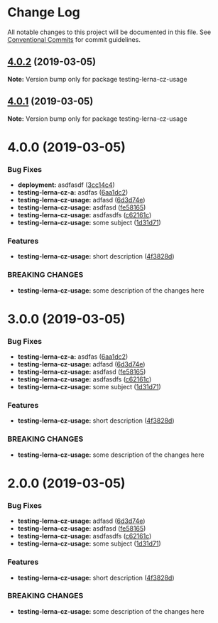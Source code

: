 # Change Log

All notable changes to this project will be documented in this file.
See [Conventional Commits](https://conventionalcommits.org) for commit guidelines.

## [4.0.2](https://github.com/harrysolovay/testing-lerna-cz/compare/testing-lerna-cz-usage@4.0.1...testing-lerna-cz-usage@4.0.2) (2019-03-05)

**Note:** Version bump only for package testing-lerna-cz-usage





## [4.0.1](https://github.com/harrysolovay/testing-lerna-cz/compare/testing-lerna-cz-usage@4.0.0...testing-lerna-cz-usage@4.0.1) (2019-03-05)

**Note:** Version bump only for package testing-lerna-cz-usage





# 4.0.0 (2019-03-05)


### Bug Fixes

* **deployment:** asdfasdf ([3cc14c4](https://github.com/harrysolovay/testing-lerna-cz/commit/3cc14c4))
* **testing-lerna-cz-a:** asdfas ([6aa1dc2](https://github.com/harrysolovay/testing-lerna-cz/commit/6aa1dc2))
* **testing-lerna-cz-usage:** adfasd ([6d3d74e](https://github.com/harrysolovay/testing-lerna-cz/commit/6d3d74e))
* **testing-lerna-cz-usage:** asdfasd ([fe58165](https://github.com/harrysolovay/testing-lerna-cz/commit/fe58165))
* **testing-lerna-cz-usage:** asdfasdfs ([c62161c](https://github.com/harrysolovay/testing-lerna-cz/commit/c62161c))
* **testing-lerna-cz-usage:** some subject ([1d31d71](https://github.com/harrysolovay/testing-lerna-cz/commit/1d31d71))


### Features

* **testing-lerna-cz-usage:** short description ([4f3828d](https://github.com/harrysolovay/testing-lerna-cz/commit/4f3828d))


### BREAKING CHANGES

* **testing-lerna-cz-usage:** some description of the changes here





# 3.0.0 (2019-03-05)


### Bug Fixes

* **testing-lerna-cz-a:** asdfas ([6aa1dc2](https://github.com/harrysolovay/testing-lerna-cz/commit/6aa1dc2))
* **testing-lerna-cz-usage:** adfasd ([6d3d74e](https://github.com/harrysolovay/testing-lerna-cz/commit/6d3d74e))
* **testing-lerna-cz-usage:** asdfasd ([fe58165](https://github.com/harrysolovay/testing-lerna-cz/commit/fe58165))
* **testing-lerna-cz-usage:** asdfasdfs ([c62161c](https://github.com/harrysolovay/testing-lerna-cz/commit/c62161c))
* **testing-lerna-cz-usage:** some subject ([1d31d71](https://github.com/harrysolovay/testing-lerna-cz/commit/1d31d71))


### Features

* **testing-lerna-cz-usage:** short description ([4f3828d](https://github.com/harrysolovay/testing-lerna-cz/commit/4f3828d))


### BREAKING CHANGES

* **testing-lerna-cz-usage:** some description of the changes here





# 2.0.0 (2019-03-05)


### Bug Fixes

* **testing-lerna-cz-usage:** adfasd ([6d3d74e](https://github.com/harrysolovay/testing-lerna-cz/commit/6d3d74e))
* **testing-lerna-cz-usage:** asdfasd ([fe58165](https://github.com/harrysolovay/testing-lerna-cz/commit/fe58165))
* **testing-lerna-cz-usage:** asdfasdfs ([c62161c](https://github.com/harrysolovay/testing-lerna-cz/commit/c62161c))
* **testing-lerna-cz-usage:** some subject ([1d31d71](https://github.com/harrysolovay/testing-lerna-cz/commit/1d31d71))


### Features

* **testing-lerna-cz-usage:** short description ([4f3828d](https://github.com/harrysolovay/testing-lerna-cz/commit/4f3828d))


### BREAKING CHANGES

* **testing-lerna-cz-usage:** some description of the changes here
